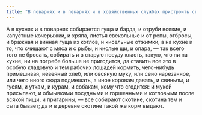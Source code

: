 ```yaml
---
title: "В поварнях и в пекарнях и в хозяйственных службах пристроить сготовленное"
---
```


А в кухнях и в поварнях собирается гуща и барда, и отруби всякие, и капустные кочерыжки, и хряпа, листья свекольные и от репы, отбросы, и бражная и винная гуща из котлов, и кисельные отжимки, а на кухне и то, что счищают с мяса и с рыбы, и кислые щи, и опара, — так всего того не бросать, собирать и в старую посуду класть, такую, что ни на кухне, ни на погребе больше не пригодится, да ставить все это в особую кладовую и тем рабочих лошадей кормить, чего-нибудь примешивая, невеяный хлеб, или овсяную муку, или сено нарезанное, или чего иного сюда подмешать, а иное коровам давать, и свиньям, и гусям, и уткам, и курам, и собакам, кому что сгодится: и мукой присыпают, и обмывками посудными и горшечными и котловыми после всякой пищи, и пригарины, — все собирают скотине, скотина тем и сыта бывает; да и в деревне скотине такой же корм выдают.
